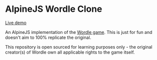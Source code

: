 # AlpineJS Wordle Clone

[Live demo](https://alpinejs-wordle.netlify.app/)

An AlpineJS implementation of the [Wordle game](https://www.powerlanguage.co.uk/wordle/). This is just for fun and doesn't aim to 100% replicate the original.

This repository is open sourced for learning purposes only - the original creator(s) of Wordle own all applicable rights to the game itself.
